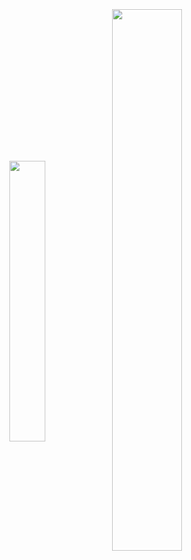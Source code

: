 <div>
  <span>
    <img width="36%" align="center" src="https://github-readme-stats.vercel.app/api/top-langs/?username=njmarko&langs_count=8&layout=compact&hide=html,css,jupyter notebook&hide_border=true&count_private=true&theme=cobalt&role=OWNER,ORGANIZATION_MEMBER,COLLABORATOR" />
  </span>
  <span>
    <img align="center" width="50%" src="https://github-readme-stats.vercel.app/api?username=njmarko&include_all_commits=true&show_icons=true&hide_border=true&count_private=true&theme=cobalt&role=OWNER,ORGANIZATION_MEMBER,COLLABORATOR" />
  </span>
</div>
  
<!--
**njmarko/njmarko** is a ✨ _special_ ✨ repository because its `README.md` (this file) appears on your GitHub profile.

Here are some ideas to get you started:

- 🔭 I’m currently working on ...
- 🌱 I’m currently learning ...
- 👯 I’m looking to collaborate on ...
- 🤔 I’m looking for help with ...
- 💬 Ask me about ...
- 📫 How to reach me: ...
- 😄 Pronouns: ...
- ⚡ Fun fact: ...
-->
